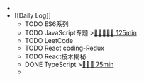 -
- [[Daily Log]]
	- TODO ES6系列
	- TODO JavaScript专题 >[🍅🍅🍅🍅🍅 125min](#agenda-pomo://?t=f-1687771055937-1500%2Cf-1687773447634-1500%2Cf-1687775971909-1500%2Cf-1687787261065-1500%2Cf-1687790676173-1500)
	- TODO LeetCode
	- TODO React coding-Redux
	- TODO React技术揭秘
	- DONE TypeScript >[🍅🍅🍅 75min](#agenda-pomo://?t=f-1687750043661-1500%2Cf-1687764403665-1500%2Cf-1687766343268-1500)
	-